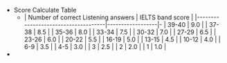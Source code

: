 - Score Calculate Table
	- | Number of correct Listening answers | IELTS band score | 
	  |-------------------------------------|------------------|-
	  | 39-40                               |              9.0 | 
	  | 37-38                               |              8.5 | 
	  | 35-36                               |              8.0 | 
	  | 33-34                               |              7.5 | 
	  | 30-32                               |              7.0 | 
	  | 27-29                               |              6.5 | 
	  | 23-26                               |              6.0 | 
	  | 20-22                               |              5.5 | 
	  | 16-19                               |              5.0 | 
	  | 13-15                               |              4.5 | 
	  | 10-12                               |              4.0 | 
	  | 6-9                                 |              3.5 | 
	  | 4-5                                 |              3.0 | 
	  | 3                                   |              2.5 | 
	  | 2                                   |              2.0 | 
	  | 1                                   |              1.0 |
-
